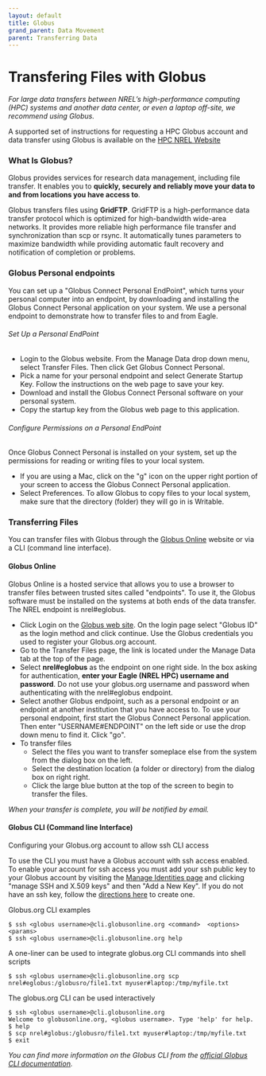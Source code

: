 ```yaml
---
layout: default
title: Globus
grand_parent: Data Movement
parent: Transferring Data
---
```

# Transfering Files with Globus

*For large data transfers between NREL’s high-performance computing (HPC) systems and another data center, or even a laptop off-site, we recommend using Globus.*

A supported set of instructions for requesting a HPC Globus account and data transfer using Globus is available on the [HPC NREL Website](https://www.nrel.gov/hpc/globus-file-transfer.html)

### What Is Globus?

Globus provides services for research data management, including file transfer. It enables you to **quickly, securely and reliably move your data to and from locations you have access to**.


Globus transfers files using **GridFTP**. GridFTP is a high-performance data transfer protocol which is optimized for high-bandwidth wide-area networks.  It provides more reliable high performance file transfer and synchronization than scp or rsync. It automatically tunes parameters to maximize bandwidth while providing automatic fault recovery and notification of completion or problems.

### Globus Personal endpoints

You can set up a "Globus Connect Personal EndPoint", which turns your personal computer into an endpoint, by downloading and installing the Globus Connect Personal application on your system. We use a personal endpoint to demonstrate how to transfer files to and from Eagle.

###### Set Up a Personal EndPoint

- Login to the Globus website. From the Manage Data drop down menu, select Transfer Files. Then click Get Globus Connect Personal.
- Pick a name for your personal endpoint and select Generate Startup Key. Follow the instructions on the web page to save your key.
- Download and install the Globus Connect Personal software on your personal system.
- Copy the startup key from the Globus web page to this application.

###### Configure Permissions on a Personal EndPoint

Once Globus Connect Personal is installed on your system, set up the permissions for reading or writing files to your local system.

- If you are using a Mac, click on the "g" icon on the upper right portion of your screen to access the Globus Connect Personal application.
- Select Preferences. To allow Globus to copy files to your local system, make sure that the directory (folder) they will go in is Writable.

### Transferring Files

You can transfer files with Globus through the [Globus Online](https://www.globus.org) website or via a CLI (command line interface).

#### Globus Online

Globus Online is a hosted service that allows you to use a browser to transfer files between trusted sites called "endpoints".  To use it, the Globus software must be installed on the systems at both ends of the data transfer. The NREL endpoint is nrel#eglobus.

- Click Login on the [Globus web site](https://www.globus.org/). On the login page select "Globus ID" as the login method and click continue.  Use the Globus credentials you used to register your Globus.org account.
- Go to the Transfer Files page, the link is located under the Manage Data tab at the top of the page.
- Select **nrel#eglobus** as the endpoint on one right side. In the box asking for authentication, **enter your Eagle (NREL HPC) username and password**. Do not use your globus.org username and password when authenticating with the nrel#eglobus endpoint.
- Select another Globus endpoint, such as a personal endpoint or an endpoint at another institution that you have access to. To use your personal endpoint, first start the Globus Connect Personal application. Then enter "USERNAME#ENDPOINT" on the left side or use the drop down menu to find it. Click "go".
- To transfer files
  - Select the files you want to transfer someplace else from the system from the dialog box on the left.
  - Select the destination location (a folder or directory) from the dialog box on right right.
  - Click the large blue button at the top of the screen to begin to transfer the files.

*When your transfer is complete, you will be notified by email.*

#### Globus CLI (Command line Interface)

Configuring your Globus.org account to allow ssh CLI access

To use the CLI you must have a Globus account with ssh access enabled. To enable your account for ssh access you must add your ssh public key to your Globus account by visiting the [Manage Identities page](https://www.globus.org/account/ManageIdentities) and clicking "manage SSH and X.509 keys" and then "Add a New Key". If you do not have an ssh key, follow the [directions here](https://docs.globus.org/faq/command-line-interface/#how_do_i_generate_an_ssh_key_to_use_with_the_globus_command_line_interface) to create one.

Globus.org CLI examples

```shell
$ ssh <globus username>@cli.globusonline.org <command>  <options> <params>
$ ssh <globus username>@cli.globusonline.org help
```

A one-liner can be used to integrate globus.org CLI commands into shell scripts

```shell
$ ssh <globus username>@cli.globusonline.org scp nrel#eglobus:/globusro/file1.txt myuser#laptop:/tmp/myfile.txt
```

The globus.org CLI can be used interactively

```shell
$ ssh <globus username>@cli.globusonline.org
Welcome to globusonline.org, <globus username>. Type 'help' for help.
$ help
$ scp nrel#globus:/globusro/file1.txt myuser#laptop:/tmp/myfile.txt
$ exit
```

*You can find more information on the Globus CLI from the [official Globus CLI documentation](https://docs.globus.org/cli/examples/).*
